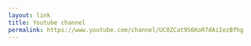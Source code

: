 ```yaml
---
layout: link
title: Youtube channel
permalink: https://www.youtube.com/channel/UC0ZCat9S6KoR7dAiIezBfhg
---
```

